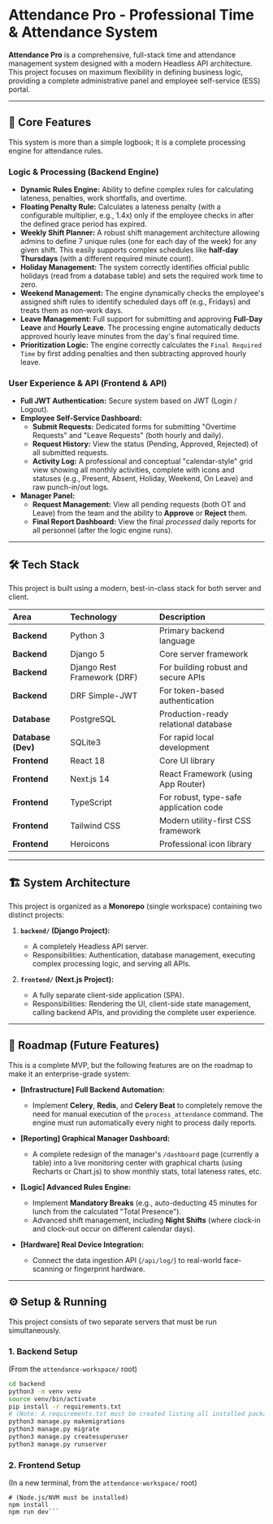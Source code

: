 # Attendance Pro - Professional Time & Attendance System

**Attendance Pro** is a comprehensive, full-stack time and attendance management system designed with a modern Headless API architecture. This project focuses on maximum flexibility in defining business logic, providing a complete administrative panel and employee self-service (ESS) portal.

---

## 🚀 Core Features

This system is more than a simple logbook; it is a complete processing engine for attendance rules.

### Logic & Processing (Backend Engine)
- **Dynamic Rules Engine:** Ability to define complex rules for calculating lateness, penalties, work shortfalls, and overtime.
- **Floating Penalty Rule:** Calculates a lateness penalty (with a configurable multiplier, e.g., 1.4x) only if the employee checks in after the defined grace period has expired.
- **Weekly Shift Planner:** A robust shift management architecture allowing admins to define 7 unique rules (one for each day of the week) for any given shift. This easily supports complex schedules like **half-day Thursdays** (with a different required minute count).
- **Holiday Management:** The system correctly identifies official public holidays (read from a database table) and sets the required work time to zero.
- **Weekend Management:** The engine dynamically checks the employee's assigned shift rules to identify scheduled days off (e.g., Fridays) and treats them as non-work days.
- **Leave Management:** Full support for submitting and approving **Full-Day Leave** and **Hourly Leave**. The processing engine automatically deducts approved hourly leave minutes from the day's final required time.
- **Prioritization Logic:** The engine correctly calculates the `Final Required Time` by first adding penalties and then subtracting approved hourly leave.

### User Experience & API (Frontend & API)
- **Full JWT Authentication:** Secure system based on JWT (Login / Logout).
- **Employee Self-Service Dashboard:**
    - **Submit Requests:** Dedicated forms for submitting "Overtime Requests" and "Leave Requests" (both hourly and daily).
    - **Request History:** View the status (Pending, Approved, Rejected) of all submitted requests.
    - **Activity Log:** A professional and conceptual "calendar-style" grid view showing all monthly activities, complete with icons and statuses (e.g., Present, Absent, Holiday, Weekend, On Leave) and raw punch-in/out logs.
- **Manager Panel:**
    - **Request Management:** View all pending requests (both OT and Leave) from the team and the ability to **Approve** or **Reject** them.
    - **Final Report Dashboard:** View the final *processed* daily reports for all personnel (after the logic engine runs).

---

## 🛠 Tech Stack

This project is built using a modern, best-in-class stack for both server and client.

| Area | Technology | Description |
| :--- | :--- | :--- |
| **Backend** | Python 3 | Primary backend language |
| **Backend** | Django 5 | Core server framework |
| **Backend** | Django Rest Framework (DRF) | For building robust and secure APIs |
| **Backend** | DRF Simple-JWT | For token-based authentication |
| **Database** | PostgreSQL | Production-ready relational database |
| **Database (Dev)** | SQLite3 | For rapid local development |
| **Frontend** | React 18 | Core UI library |
| **Frontend** | Next.js 14 | React Framework (using App Router) |
| **Frontend** | TypeScript | For robust, type-safe application code |
| **Frontend** | Tailwind CSS | Modern utility-first CSS framework |
| **Frontend** | Heroicons | Professional icon library |

---

## 🏗 System Architecture

This project is organized as a **Monorepo** (single workspace) containing two distinct projects:

1.  **`backend/` (Django Project):**
    * A completely Headless API server.
    * Responsibilities: Authentication, database management, executing complex processing logic, and serving all APIs.

2.  **`frontend/` (Next.js Project):**
    * A fully separate client-side application (SPA).
    * Responsibilities: Rendering the UI, client-side state management, calling backend APIs, and providing the complete user experience.

---

## 🏁 Roadmap (Future Features)

This is a complete MVP, but the following features are on the roadmap to make it an enterprise-grade system:

- **[Infrastructure] Full Backend Automation:**
  - Implement **Celery**, **Redis**, and **Celery Beat** to completely remove the need for manual execution of the `process_attendance` command. The engine must run automatically every night to process daily reports.

- **[Reporting] Graphical Manager Dashboard:**
  - A complete redesign of the manager's `/dashboard` page (currently a table) into a live monitoring center with graphical charts (using Recharts or Chart.js) to show monthly stats, total lateness rates, etc.

- **[Logic] Advanced Rules Engine:**
  - Implement **Mandatory Breaks** (e.g., auto-deducting 45 minutes for lunch from the calculated "Total Presence").
  - Advanced shift management, including **Night Shifts** (where clock-in and clock-out occur on different calendar days).

- **[Hardware] Real Device Integration:**
  - Connect the data ingestion API (`/api/log/`) to real-world face-scanning or fingerprint hardware.

---

## ⚙️ Setup & Running

This project consists of two separate servers that must be run simultaneously.

### 1. Backend Setup

(From the `attendance-workspace/` root)
```bash
cd backend
python3 -m venv venv
source venv/bin/activate
pip install -r requirements.txt 
# (Note: A requirements.txt must be created listing all installed packages)
python3 manage.py makemigrations
python3 manage.py migrate
python3 manage.py createsuperuser
python3 manage.py runserver
```
### 2. Frontend Setup

(In a new terminal, from the `attendance-workspace/` root)
```cd frontend
# (Node.js/NVM must be installed)
npm install
npm run dev```
